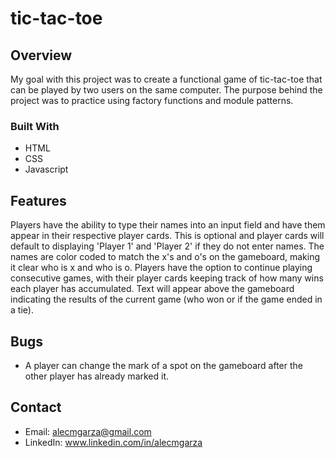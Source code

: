 # tic-tac-toe

## Overview
My goal with this project was to create a functional game of tic-tac-toe that can be played by two users on the same computer. The purpose behind the project was to practice using factory functions and module patterns.

### Built With
- HTML
- CSS
- Javascript

## Features
Players have the ability to type their names into an input field and have them appear in their respective player cards. This is optional and player cards will default to displaying 'Player 1' and 'Player 2' if they do not enter names. The names are color coded to match the x's and o's on the gameboard, making it clear who is x and who is o. Players have the option to continue playing consecutive games, with their player cards keeping track of how many wins each player has accumulated. Text will appear above the gameboard indicating the results of the current game (who won or if the game ended in a tie).

## Bugs
- A player can change the mark of a spot on the gameboard after the other player has already marked it.

## Contact
- Email: alecmgarza@gmail.com
- LinkedIn: www.linkedin.com/in/alecmgarza